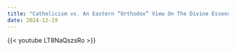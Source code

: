 ```yaml
---
title: "Catholicism vs. An Eastern “Orthodox” View On The Divine Essence"
date: 2024-12-19
---
```


{{< youtube LT8NaQszsRo >}}
